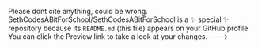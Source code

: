 Please dont cite anything, could be wrong. 
SethCodesABitForSchool/SethCodesABitForSchool is a ✨ special ✨ repository because its `README.md` (this file) appears on your GitHub profile.
You can click the Preview link to take a look at your changes.
--->
